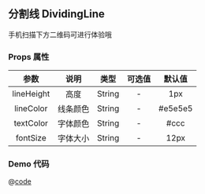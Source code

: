 ## 分割线 DividingLine

手机扫描下方二维码可进行体验哦
<qr-code path="base/dividing-line"/>

<ShowPage path="base/dividing-line"/>

### Props 属性

| 参数 | 说明 | 类型 | 可选值 | 默认值 |
| :----: | :----: | :----: | :----: | :----: |
| lineHeight | 高度 | String | - | 1px |
| lineColor | 线条颜色 | String | - | #e5e5e5 |
| textColor | 字体颜色 | String | - | #ccc |
| fontSize | 字体大小 | String | - | 12px |

### Demo 代码

@[code](../../../src/views/base/dividing-line.vue)